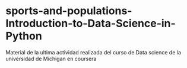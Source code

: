 # sports-and-populations-Introduction-to-Data-Science-in-Python
Material de la ultima actividad realizada del curso de Data science de la universidad de Michigan en coursera

